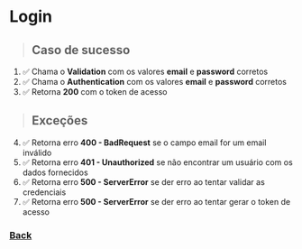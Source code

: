 # Login

> ## Caso de sucesso

1. ✅ Chama o **Validation** com os valores **email** e **password** corretos
2. ✅ Chama o **Authentication** com os valores **email** e **password** corretos
3. ✅ Retorna **200** com o token de acesso

> ## Exceções

4. ✅ Retorna erro **400 - BadRequest** se o campo email for um email inválido
5. ✅ Retorna erro **401 - Unauthorized** se não encontrar um usuário com os dados fornecidos
6. ✅ Retorna erro **500 - ServerError** se der erro ao tentar validar as credenciais
7. ✅ Retorna erro **500 - ServerError** se der erro ao tentar gerar o token de acesso

### [Back](../../../readme.md)